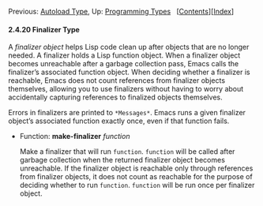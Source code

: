 <!-- This is the GNU Emacs Lisp Reference Manual
corresponding to Emacs version 27.2.

Copyright (C) 1990-1996, 1998-2021 Free Software Foundation,
Inc.

Permission is granted to copy, distribute and/or modify this document
under the terms of the GNU Free Documentation License, Version 1.3 or
any later version published by the Free Software Foundation; with the
Invariant Sections being "GNU General Public License," with the
Front-Cover Texts being "A GNU Manual," and with the Back-Cover
Texts as in (a) below.  A copy of the license is included in the
section entitled "GNU Free Documentation License."

(a) The FSF's Back-Cover Text is: "You have the freedom to copy and
modify this GNU manual.  Buying copies from the FSF supports it in
developing GNU and promoting software freedom." -->

<!-- Created by GNU Texinfo 6.7, http://www.gnu.org/software/texinfo/ -->

Previous: [Autoload Type](Autoload-Type.html), Up: [Programming Types](Programming-Types.html)   \[[Contents](index.html#SEC_Contents "Table of contents")]\[[Index](Index.html "Index")]

#### 2.4.20 Finalizer Type

A *finalizer object* helps Lisp code clean up after objects that are no longer needed. A finalizer holds a Lisp function object. When a finalizer object becomes unreachable after a garbage collection pass, Emacs calls the finalizer’s associated function object. When deciding whether a finalizer is reachable, Emacs does not count references from finalizer objects themselves, allowing you to use finalizers without having to worry about accidentally capturing references to finalized objects themselves.

Errors in finalizers are printed to `*Messages*`. Emacs runs a given finalizer object’s associated function exactly once, even if that function fails.

*   Function: **make-finalizer** *function*

    Make a finalizer that will run `function`. `function` will be called after garbage collection when the returned finalizer object becomes unreachable. If the finalizer object is reachable only through references from finalizer objects, it does not count as reachable for the purpose of deciding whether to run `function`. `function` will be run once per finalizer object.

